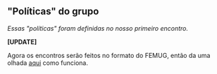 ## "Políticas" do grupo

*Essas "políticas" foram definidas no nosso primeiro encontro.*

**[UPDATE]**

Agora os encontros serão feitos no formato do FEMUG, então da uma olhada [aqui](https://github.com/braziljs/femug) como funciona.
